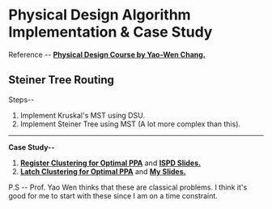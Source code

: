 # Physical Design Algorithm Implementation & Case Study
Reference -- [**Physical Design Course by Yao-Wen Chang.**](https://github.com/Daikon-Sun/Physical-Design-for-Nanometer-ICs)

## **Steiner Tree Routing**

Steps--
1. Implement Kruskal's MST using DSU.
2. Implement Steiner Tree using MST (A lot more complex than this).



--------------------------------------

**Case Study--**
1. [**Register Clustering for Optimal PPA**](https://dl.acm.org/doi/10.1145/3299902.3309753) and [**ISPD Slides.**](http://ispd.cc/slides/2019/2_placement_GracefulReg.pdf)
2. [**Latch Clustering for Optimal PPA**](https://dl.acm.org/doi/abs/10.5555/3437539.3437769) and [**My Slides.**](https://github.com/sethupathib/Physical-Design-Algorithms-Implementation/blob/main/Register%20Clustering/Latch%20Clustering.pdf)

P.S -- Prof. Yao Wen thinks that these are classical problems. I think it's good for me to start with these since I am on a time constraint.


 
